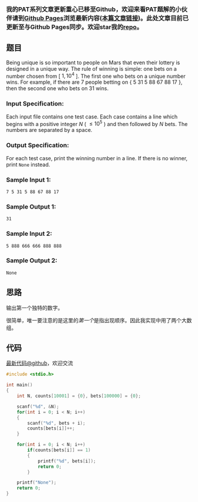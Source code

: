 ### 我的PAT系列文章更新重心已移至Github，欢迎来看PAT题解的小伙伴请到[Github Pages](https://oliverlew.github.io/PAT)浏览最新内容([本篇文章链接](https://oliverlew.github.io/PAT/Advanced/1041.html))。此处文章目前已更新至与Github Pages同步。欢迎star我的[repo](https://github.com/OliverLew/PAT)。

## 题目

Being unique is so important to people on Mars that even their lottery is
designed in a unique way. The rule of winning is simple: one bets on a number
chosen from [ $1, 10^4$ ]. The first one who bets on a unique number wins. For
example, if there are 7 people betting on { 5 31 5 88 67 88 17 }, then the
second one who bets on 31 wins.

### Input Specification:

Each input file contains one test case. Each case contains a line which begins
with a positive integer $N$ ( $\le 10^5$ ) and then followed by $N$ bets. The
numbers are separated by a space.

### Output Specification:

For each test case, print the winning number in a line. If there is no winner,
print `None` instead.

### Sample Input 1:

    
    
    7 5 31 5 88 67 88 17
    

### Sample Output 1:

    
    
    31
    

### Sample Input 2:

    
    
    5 888 666 666 888 888
    

### Sample Output 2:

    
    
    None
    



## 思路


输出第一个独特的数字。

很简单，唯一要注意的是这里的*第一个*是指出现顺序。因此我实现中用了两个大数组。

## 代码

[最新代码@github](https://github.com/OliverLew/PAT/blob/master/PATAdvanced/1041.c)，欢迎交流
```c
#include <stdio.h>

int main()
{
    int N, counts[10001] = {0}, bets[100000] = {0};

    scanf("%d", &N);
    for(int i = 0; i < N; i++)
    {
        scanf("%d", bets + i);
        counts[bets[i]]++;
    }

    for(int i = 0; i < N; i++)
        if(counts[bets[i]] == 1)
        {
            printf("%d", bets[i]);
            return 0;
        }

    printf("None");
    return 0;
}
```
